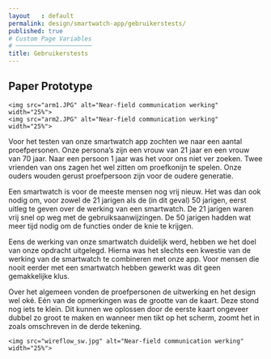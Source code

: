 ```yaml
---
layout   : default
permalink: design/smartwatch-app/gebruikerstests/
published: true
# Custom Page Variables
# ─────────────────────
title: Gebruikerstests
---
```


Paper Prototype
---------------

    <img src="arm1.JPG" alt="Near-field communication werking" width="25%">
    <img src="arm2.JPG" alt="Near-field communication werking" width="25%">

Voor het testen van onze smartwatch app zochten we naar een aantal proefpersonen. 
Onze persona’s zijn een vrouw van 21 jaar en een vrouw van 70 jaar. Naar een persoon
1 jaar was het voor ons niet ver zoeken. Twee vrienden van ons zagen het wel zitten om 
proefkonijn te spelen. Onze ouders wouden gerust proefpersoon zijn voor de oudere generatie.

Een smartwatch is voor de meeste mensen nog vrij nieuw. 
Het was dan ook nodig om, voor zowel de 21 jarigen als de (in dit geval) 50 jarigen, 
eerst uitleg te geven over de werking van een smartwatch. De 21 jarigen waren vrij 
snel op weg met de gebruiksaanwijzingen. De 50 jarigen hadden wat meer tijd nodig 
om de functies onder de knie te krijgen.

Eens de werking van onze smartwatch duidelijk werd, hebben we het doel van onze 
opdracht uitgelegd. Hierna was het slechts een kwestie van de werking van de 
smartwatch te combineren met onze app. Voor mensen die nooit eerder met een 
smartwatch hebben gewerkt was dit geen gemakkelijke klus.

Over het algemeen vonden de proefpersonen de uitwerking en het design wel 
oké. Eén van de opmerkingen was de grootte van de kaart. Deze stond nog iets 
te klein. Dit kunnen we oplossen door de eerste kaart ongeveer dubbel zo 
groot te maken en wanneer men tikt op het scherm, zoomt het in zoals 
omschreven in de derde tekening.

    <img src="wireflow_sw.jpg" alt="Near-field communication werking" width="25%">
